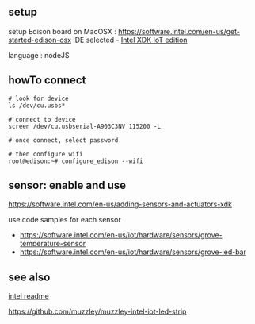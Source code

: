 ## setup ##
setup Edison board on MacOSX : https://software.intel.com/en-us/get-started-edison-osx
IDE selected - [Intel XDK IoT edition](https://software.intel.com/en-us/getting-started-with-the-intel-xdk-iot-edition#launch)

language : nodeJS 


## howTo connect ##

```
# look for device
ls /dev/cu.usbs*

# connect to device
screen /dev/cu.usbserial-A903C3NV 115200 -L

# once connect, select password

# then configure wifi 
root@edison:~# configure_edison --wifi 
```

## sensor: enable and use ##
https://software.intel.com/en-us/adding-sensors-and-actuators-xdk

use code samples for each sensor

* https://software.intel.com/en-us/iot/hardware/sensors/grove-temperature-sensor
* https://software.intel.com/en-us/iot/hardware/sensors/grove-led-bar

## see also ##

[intel readme](README_intel.md)

https://github.com/muzzley/muzzley-intel-iot-led-strip
